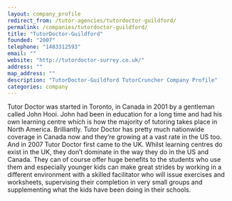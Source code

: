 ```yaml
---
layout: company_profile
redirect_from: /tutor-agencies/tutordoctor-guildford/
permalink: /companies/tutordoctor-guildford/
title: "TutorDoctor-Guildford"
founded: "2007"
telephone: "1483312593"
email: ""
website: "http://tutordoctor-surrey.co.uk/"
address: ""
map_address: ""
description: "TutorDoctor-Guildford TutorCruncher Company Profile"
categories: company
---
```

Tutor Doctor was started in Toronto, in Canada in 2001 by a gentleman called John Hooi. John had been in education for a
long time and had his own learning centre which is how the majority of tutoring takes place in North America.
Brilliantly. Tutor Doctor has pretty much nationwide coverage in Canada now and they’re growing at a vast rate in the US
too. And in 2007 Tutor Doctor first came to the UK. Whilst learning centres do exist in the UK, they don’t dominate in
the way they do in the US and Canada. They can of course offer huge benefits to the students who use them and especially
younger kids can make great strides by working in a different environment with a skilled facilitator who will issue
exercises and worksheets, supervising their completion in very small groups and supplementing what the kids have been
doing in their schools.
